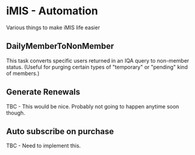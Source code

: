 # iMIS - Automation
Various things to make iMIS life easier

## DailyMemberToNonMember
This task converts specific users returned in an IQA query to non-member status. (Useful for purging certain types of "temporary" or "pending" kind of members.)

## Generate Renewals
TBC - This would be nice. Probably not going to happen anytime soon though.

## Auto subscribe on purchase
TBC - Need to implement this.

